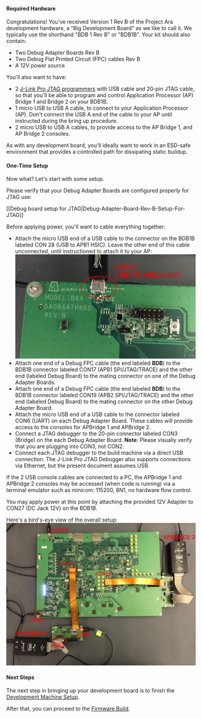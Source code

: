 #### Required Hardware

Congratulations!  You've received Version 1 Rev B of the Project Ara development hardware, a "Big Development Board" as we like to call it.  We typically use the shorthand "BDB 1 Rev B" or "BDB1B".  Your kit should also contain:

* Two Debug Adapter Boards Rev B
* Two Debug Flat Printed Circuit (FPC) cables Rev B
* A 12V power source

You'll also want to have:

* 2 [J-Link Pro JTAG programmers](http://www.segger.com/jlink-pro.html) with USB cable and 20-pin JTAG cable, so that you'll be able to program and control Application Processor (AP) Bridge 1 and Bridge 2 on your BDB1B.
* 1 micro USB to USB A cable, to connect to your Application Processor (AP).  Don't connect the USB A end of the cable to your AP until instructed during the bring up procedure.
* 2 micro USB to USB A cables, to provide access to the AP Bridge 1, and AP Bridge 2 consoles.

As with any development board, you'll ideally want to work in an ESD-safe environment that provides a controlled path for dissipating static buildup. 

#### One-Time Setup

Now what? Let's start with some setup.

Please verify that your Debug Adapter Boards are configured properly for JTAG use:

[[Debug board setup for JTAG|Debug-Adapter-Board-Rev-B-Setup-For-JTAG]]

Before applying power, you'll want to cable everything together:
* Attach the micro USB end of a USB cable to the connector on the BDB1B labeled CON 28 (USB to APB1 HSIC).  Leave the other end of this cable unconnected, until instructioned to attach it to your AP:
![BDB1 AP USB Connection](images/BDB1B-AP-USB.png)
* Attach one end of a Debug FPC cable (the end labeled **BDB**) to the BDB1B connector labeled CON17 (APB1 SPI/JTAG/TRACE) and the other end (labeled Debug Board) to the mating connector on one of the Debug Adapter Boards.
* Attach one end of a Debug FPC cable (the end labeled **BDB**) to the BDB1B connector labeled CON19 (APB2 SPI/JTAG/TRACE) and the other end (labeled Debug Board) to the mating connector on the other Debug Adapter Board.
* Attach the micro USB end of a USB cable to the connector labeled CON6 (UART) on each Debug Adapter Board.  These cables will provide access to the consoles for APBridge 1 and APBridge 2.
* Connect a JTAG debugger to the 20-pin connector labeled CON3 (Bridge) on the each Debug Adapter Board. **Note**: Please visually verify that you are plugging into CON3, not CON2.
* Connect each JTAG debugger to the build machine via a direct USB connection.  The J-Link Pro JTAG Debugger also supports connections via Ethernet, but the present document assumes USB.

If the 2 USB console cables are connected to a PC, the APBridge 1 and APBridge 2 consoles may be accessed (when code is running) via a terminal emulator such as minicom: 115200, 8N1, no hardware flow control.

You may apply power at this point by attaching the provided 12V Adapter to CON27 (DC Jack 12V) on the BDB1B.

Here's a bird's-eye view of the overall setup:
![BDB1B Setup Bird's-Eye View](images/BDB1B-Setup-Birds-Eye-View.png)

#### Next Steps

The next step in bringing up your development board is to finish the [Development Machine Setup](Development-Machine-Setup).

After that, you can proceed to the [Firmware Build](Firmware-Build).

